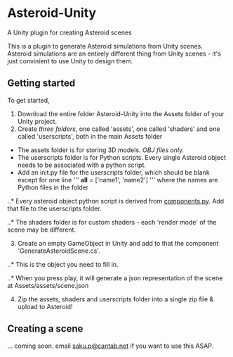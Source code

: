 # Asteroid-Unity
A Unity plugin for creating Asteroid scenes

This is a plugin to generate Asteroid simulations from Unity scenes. 
Asteroid simulations are an entirely different thing from Unity scenes - it's just convinient to use Unity to design them.

## Getting started

To get started,

1. Download the entire folder Asteroid-Unity into the Assets folder of your Unity project.
2. Create *three folders*, one called 'assets', one called 'shaders' and one called 'userscripts', both in the main Assets folder
* The assets folder is for storing 3D models. *OBJ files only.*
* The userscripts folder is for Python scripts. Every single Asteroid object needs to be associated with a python script.
* Add an init.py file for the userscripts folder, which should be blank except for one line ''' __all__ = ['name1', 'name2'] ''' where the names are Python files in the folder

..* Every asteroid object python script is derived from [components.py](https://gist.github.com/m0nologuer/5415e5ea9cf83335d3882bec8b6badc8). Add that file to the userscripts folder.

..* The shaders folder is for custom shaders - each 'render mode' of the scene may be different.

3. Create an empty GameObject in Unity and add to that the component 'GenerateAsteroidScene.cs'. 

..* This is the object you need to fill in.

..* When you press play, it will generate a json representation of the scene at Assets/assets/scene.json

4. Zip the assets, shaders and userscripts folder into a single zip file & upload to Asteroid!

## Creating a scene

... coming soon.
email saku.p@cantab.net if you want to use this ASAP.
